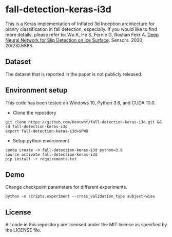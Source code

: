 # fall-detection-keras-i3d
This is a Keras implementation of Inflated 3d Inception architecture for bianry classification in fall detection, especially. If you would like to find more details, please refer to: Wu K, He S, Fernie G, Roshan Fekr A. [Deep Neural Network for Slip Detection on Ice Surface](https://www.mdpi.com/1424-8220/20/23/6883#cite). Sensors. 2020; 20(23):6883.

## Dataset
The dataset that is reported in the paper is not publicly released. 

## Environment setup
This code has been tested on Windows 10, Python 3.6, and CUDA 10.0.
- Clone the repository 
```
git clone https://github.com/Kentwhf/fall-detection-keras-i3d.git && cd fall-detection-keras-i3d
export fall-detection-keras-i3d=$PWD
```
- Setup python environment
```
conda create -n fall-detection-keras-i3d python=3.6
source activate fall-detection-keras-i3d
pip install -r requirements.txt
```

## Demo
Change checkpoint parameters for different experiments. 
```
python -m scripts.experiment --cross_validation_type subject-wise
```

## License
All code in this repository are licensed under the MIT license as specified by the LICENSE file.
